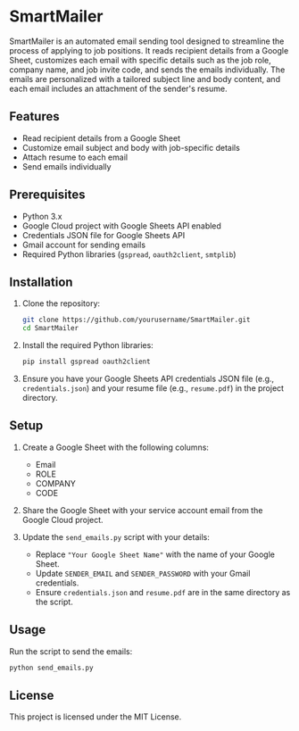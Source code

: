 
# SmartMailer

SmartMailer is an automated email sending tool designed to streamline the process of applying to job positions. It reads recipient details from a Google Sheet, customizes each email with specific details such as the job role, company name, and job invite code, and sends the emails individually. The emails are personalized with a tailored subject line and body content, and each email includes an attachment of the sender's resume.

## Features

- Read recipient details from a Google Sheet
- Customize email subject and body with job-specific details
- Attach resume to each email
- Send emails individually

## Prerequisites

- Python 3.x
- Google Cloud project with Google Sheets API enabled
- Credentials JSON file for Google Sheets API
- Gmail account for sending emails
- Required Python libraries (`gspread`, `oauth2client`, `smtplib`)

## Installation

1. Clone the repository:
   ```bash
   git clone https://github.com/yourusername/SmartMailer.git
   cd SmartMailer
   ```

2. Install the required Python libraries:
   ```bash
   pip install gspread oauth2client
   ```

3. Ensure you have your Google Sheets API credentials JSON file (e.g., `credentials.json`) and your resume file (e.g., `resume.pdf`) in the project directory.

## Setup

1. Create a Google Sheet with the following columns:
   - Email
   - ROLE
   - COMPANY
   - CODE

2. Share the Google Sheet with your service account email from the Google Cloud project.

3. Update the `send_emails.py` script with your details:
   - Replace `"Your Google Sheet Name"` with the name of your Google Sheet.
   - Update `SENDER_EMAIL` and `SENDER_PASSWORD` with your Gmail credentials.
   - Ensure `credentials.json` and `resume.pdf` are in the same directory as the script.

## Usage

Run the script to send the emails:
```bash
python send_emails.py
```

## License

This project is licensed under the MIT License.
